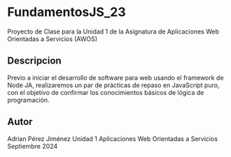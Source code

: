 # FundamentosJS_23
Proyecto de Clase para la Unidad 1 de la Asignatura de Aplicaciones Web Orientadas a Servicios (AWOS)

## Descripcion
Previo a iniciar el desarrollo de software para web usando el framework de Node JA, realizaremos un par de prácticas de repaso en JavaScript puro, con el objetivo de confirmar los conocimientos básicos de lógica de programación.

## Autor
Adrian Pérez Jiménez
Unidad 1
Aplicaciones Web Orientadas a Servicios
Septiembre 2024